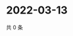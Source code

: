 # 2022-03-13

共 0 条

<!-- BEGIN WEIBO -->
<!-- 最后更新时间 Sun Mar 13 2022 12:15:51 GMT+0800 (China Standard Time) -->

<!-- END WEIBO -->
